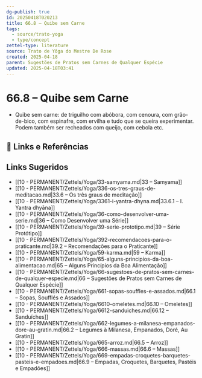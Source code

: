 ```yaml
---
dg-publish: true
id: 20250418T020213
title: 66.8 – Quibe sem Carne
tags:
  - source/trato-yoga
  - type/concept
zettel-type: literature
source: Trato de Yôga do Mestre De Rose
created: 2025-04-18
parent: Sugestões de Pratos sem Carnes de Qualquer Espécie
updated: 2025-04-18T03:41
---
```


# 66.8 – Quibe sem Carne

-  Quibe sem carne: de triguilho com abóbora, com cenoura, com grão-de-bico, com espinafre, com ervilha e tudo que se queira experimentar. Podem também ser recheados com queijo, com cebola etc.

## 🔗 Links e Referências

## Links Sugeridos

- [[10 - PERMANENT/Zettels/Yoga/33-samyama.md|33 – Samyama]]
- [[10 - PERMANENT/Zettels/Yoga/336-os-tres-graus-de-meditacao.md|33.6 – Os três graus de meditação]]
- [[10 - PERMANENT/Zettels/Yoga/3361-i-yantra-dhyna.md|33.6.1 – I. Yantra dhyāna]]
- [[10 - PERMANENT/Zettels/Yoga/36-como-desenvolver-uma-serie.md|36 – Como Desenvolver uma Série]]
- [[10 - PERMANENT/Zettels/Yoga/39-serie-prototipo.md|39 – Série Protótipo]]
- [[10 - PERMANENT/Zettels/Yoga/392-recomendacoes-para-o-praticante.md|39.2 – Recomendações para o Praticante]]
- [[10 - PERMANENT/Zettels/Yoga/59-karma.md|59 – Karma]]
- [[10 - PERMANENT/Zettels/Yoga/65-alguns-principios-da-boa-alimentacao.md|65 – Alguns Princípios da Boa Alimentação]]
- [[10 - PERMANENT/Zettels/Yoga/66-sugestoes-de-pratos-sem-carnes-de-qualquer-especie.md|66 – Sugestões de Pratos sem Carnes de Qualquer Espécie]]
- [[10 - PERMANENT/Zettels/Yoga/661-sopas-souffles-e-assados.md|66.1 – Sopas, Soufflés e Assados]]
- [[10 - PERMANENT/Zettels/Yoga/6610-omeletes.md|66.10 – Omeletes]]
- [[10 - PERMANENT/Zettels/Yoga/6612-sanduiches.md|66.12 – Sanduíches]]
- [[10 - PERMANENT/Zettels/Yoga/662-legumes-a-milanesa-empanados-dore-au-gratin.md|66.2 – Legumes à Milanesa, Empanados, Doré, Au Gratin]]
- [[10 - PERMANENT/Zettels/Yoga/665-arroz.md|66.5 – Arroz]]
- [[10 - PERMANENT/Zettels/Yoga/666-massas.md|66.6 – Massas]]
- [[10 - PERMANENT/Zettels/Yoga/669-empadas-croquetes-barquetes-pasteis-e-empadoes.md|66.9 – Empadas, Croquetes, Barquetes, Pastéis e Empadões]]